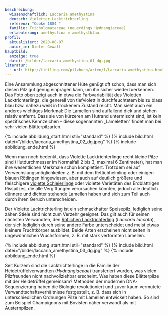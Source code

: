 ```yaml
---
beschreibung:
  wissenschaftlich: Laccaria amethystina
  deutsch: Violetter Lacktrichterling
  referenz: "Cooke 1884 "
  familie: Tricholomataceae (neuerdings Hydnangiaceae)
  erlaeuterung: amethystina = amethystblau
profil:
  aktualisiert: 2020-08-07
  autor_in: Dieter Gewalt
hauptbild:
  anzeige: true
  datei: /bilder/laccaria_amethystina_01_dg.jpg
literatur:
  - url: http://tintling.com/pilzbuch/arten/l/Laccaria_amethystina.html
---
```

Eine Ansammlung abgeschnittener Hüte genügt oft schon, dass man sich diesen Pilz gut genug einprägen kann, um ihn sicher wiederzuerkennen. Das Foto oben zeigt auch in etwa die Farbvariabilität des Violetten Lacktrichterlings, die generell von tiefviolett in durchfeuchtetem bis zu blass blau bzw. nahezu weiß in trockenem Zustand reicht. Man sieht auch ein anderes wichtiges Merkmal: Die Lamellen sind auffallend dick und stehen relativ entfernt. Dass sie von kürzeren am Hutrand untermischt sind, ist kein spezifisches Kennzeichen – diese sogenannten „Lameletten“ findet man bei sehr vielen Blätterpilzarten.

{% include abbildung_start.html stil="standard" %}
{% include bild.html datei="/bilder/laccaria_amethystina_02_dg.jpeg" %}
{% include abbildung_ende.html %}

Wenn man noch bedenkt, dass Violette Lacktrichterlinge recht kleine Pilze sind (Hutdurchmesser im Normalfall 2 bis 3, maximal 6 Zentimeter), hat man ihre wesentlichen Merkmale schon komplettiert. Trotzdem sei auf Verwechslungsmöglichkeiten z. B. mit dem Rettichhelmling oder einigen blauen Rötlingen hingewiesen, aber auch auf deutlich größere und fleischigere [violette Schleierlinge](/pilze/cortinarius-violaceus-violetter-schleierling) oder violette Varietäten des Erdblättrigen Risspilzes, die alle Vergiftungen verursachen könnten, jedoch alle deutlich dünnere und dichter stehende Lamellen haben und sich zum Teil auch durch ihren Geruch unterscheiden.

Der Violette Lacktrichterling ist ein schmackhafter Speisepilz, lediglich seine zähen Stiele sind nicht zum Verzehr geeignet. Das gilt auch für seinen nächsten Verwandten, den [Rötlichen Lacktrichterling](/pilze/laccaria-laccata-rötlicher-lacktrichterling) (*Laccaria laccata*), der sich lediglich durch seine andere Farbe unterscheidet und meist etwas kleinere Fruchtkörper ausbildet. Beide Arten erscheinen nicht selten in ungewöhnlichen Wuchsformen, z. B. mit stark verformten Lamellen.

{% include abbildung_start.html stil="standard" %}
{% include bild.html datei="/bilder/laccaria_amethystina_03_dg.jpg" %}
{% include abbildung_ende.html %}

Seit Kurzem sind die Lacktrichterlinge in die Familie der Heidetrüffelverwandten (*Hydnangiaceae*) transferiert wurden, was vielen Pilzfreunden nicht nachvollziehbar erscheint. Was haben diese Blätterpilze mit der Heidetrüffel gemeinsam? Methoden der modernen DNA-Sequenzierung haben die Biologie revolutioniert und zuvor kaum vermutete Verwandtschaftsverhältnisse festgestellt, z. B. dass sich in unterschiedlichen Ordnungen Pilze mit Lamellen entwickelt haben. So sind zum Beispiel Champignons mit Bovisten näher verwandt als mit Austernpilzen.